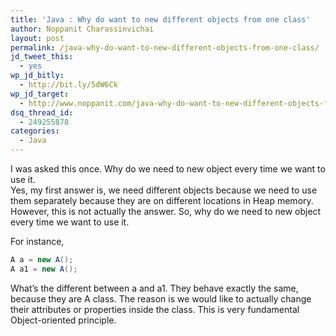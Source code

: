```yaml
---
title: 'Java : Why do want to new different objects from one class'
author: Noppanit Charassinvichai
layout: post
permalink: /java-why-do-want-to-new-different-objects-from-one-class/
jd_tweet_this:
  - yes
wp_jd_bitly:
  - http://bit.ly/5dW6Ck
wp_jd_target:
  - http://www.noppanit.com/java-why-do-want-to-new-different-objects-from-one-class/
dsq_thread_id:
  - 249255878
categories:
  - Java
---
```

I was asked this once. Why do we need to new object every time we want to use it.  
Yes, my first answer is, we need different objects because we need to use them separately because they are on different locations in Heap memory. However, this is not actually the answer. So, why do we need to new object every time we want to use it. 

For instance,

``` java
A a = new A();
A a1 = new A();
```

What&#8217;s the different between a and a1. They behave exactly the same, because they are A class. The reason is we would like to actually change their attributes or properties inside the class. This is very fundamental Object-oriented principle.
